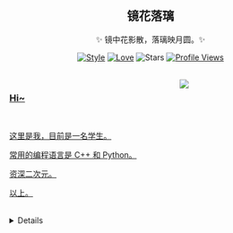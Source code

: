 <div align="center">

## 镜花落璃
  
✨ 镜中花影散，落璃映月圆。✨ 

[![Style](https://img.shields.io/badge/Style-镜花落璃-8e48ff)](https://github.com/jhll1124)
[![Love](https://img.shields.io/badge/Love-100%25!-ff69b4)](https://jhll.pages.dev/)
![Stars](https://img.shields.io/github/stars/jhll1124?affiliations=OWNER%2CCOLLABORATOR&label=Stars)
[![Profile Views](https://komarev.com/ghpvc/?username=jhll1124&color=green)](https://github.com/jhll1124)


</div>

<br/>

<a href="https://fuxuan.pages.dev">
<img align="right" width="200px" src="https://fuxuan.pages.dev/liuying.png" />

### Hi~

<br />

这里是我，目前是一名学生。

常用的编程语言是 C++ 和 Python。

资深二次元。

以上。

<br/>

<details>
  <summary>查看更多</summary>
  <a href="https://github.com/jhll1124/jhll1124"><img src="https://github.com/jhll1124/metrics/raw/main/github-metrics.svg" alt="my GitHub details" width="100%" /></a>
</details>
